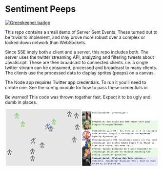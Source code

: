 # Sentiment Peeps

[![Greenkeeper badge](https://badges.greenkeeper.io/qubyte/sentimentPeeps.svg)](https://greenkeeper.io/)

This repo contains a small demo of Server Sent Events. These turned out to be trivial to implement,
and may prove more robust over a complex or locked down network than WebSockets.

Since SSE imply both a client and a server, this repo includes both. The server uses the twitter
streaming API, analyzing and filtering tweets about JavaScript. These are then broadcast to
connected clients. i.e. a single twitter stream can be consumed, processed and broadcast to many
clients. The clients use the processed data to display sprites (peeps) on a canvas.

The Node app requires Twitter app credentials. To run it you'll need to create one. See the config
module for how to pass these credentials in.

Be warned! This code was thrown together fast. Expect it to be ugly and dumb in places.

![peeps](peeps.png)
